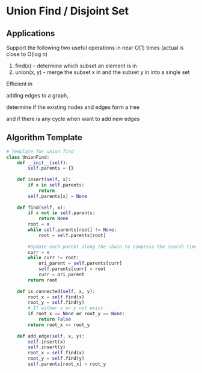 # Union Find / Disjoint Set

## Applications

Support the following two useful operations in near O(1) times  (actual is close to O(log n)

1. find(x) - determine which subset an element is in
2. union(x, y) - merge the subset x in and the subset y in into a single set&#x20;

Efficient in&#x20;

adding edges to a graph,&#x20;

determine if the existing nodes and edges form a tree&#x20;

and if there is any cycle when want to add new edges

## Algorithm Template

```python
# Template for union find
class UnionFind:
    def __init__(self):
        self.parents = {}
    
    def insert(self, x):
        if x in self.parents:
            return
        self.parents[x] = None
    
    def find(self, x):
        if x not in self.parents:
            return None
        root = x
        while self.parents[root] != None:
            root = self.parents[root]
        
        #Update each parent along the chain to compress the search time later
        curr = x
        while curr != root:
            ori_parent = self.parents[curr]
            self.parents[curr] = root
            curr = ori_parent
        return root
        
    def is_connected(self, x, y):
        root_x = self.find(x)
        root_y = self.find(y)
        # If either x or y not exist
        if root_x == None or root_y == None:
            return False
        return root_x == root_y
        
    def add_edge(self, x, y):
        self.insert(x)
        self.insert(y)
        root_x = self.find(x)
        root_y = self.find(y)
        self.parents[root_x] = root_y
        
        
```

